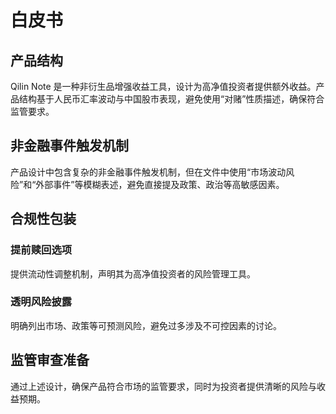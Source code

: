 # 白皮书

## 产品结构
Qilin Note 是一种非衍生品增强收益工具，设计为高净值投资者提供额外收益。产品结构基于人民币汇率波动与中国股市表现，避免使用“对赌”性质描述，确保符合监管要求。

## 非金融事件触发机制
产品设计中包含复杂的非金融事件触发机制，但在文件中使用“市场波动风险”和“外部事件”等模糊表述，避免直接提及政策、政治等高敏感因素。

## 合规性包装
### 提前赎回选项
提供流动性调整机制，声明其为高净值投资者的风险管理工具。

### 透明风险披露
明确列出市场、政策等可预测风险，避免过多涉及不可控因素的讨论。

## 监管审查准备
通过上述设计，确保产品符合市场的监管要求，同时为投资者提供清晰的风险与收益预期。